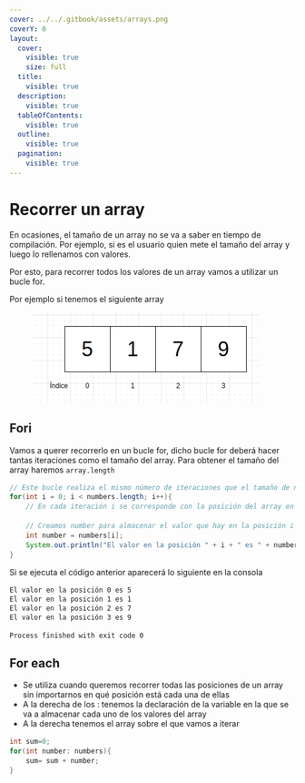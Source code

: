 ```yaml
---
cover: ../../.gitbook/assets/arrays.png
coverY: 0
layout:
  cover:
    visible: true
    size: full
  title:
    visible: true
  description:
    visible: true
  tableOfContents:
    visible: true
  outline:
    visible: true
  pagination:
    visible: true
---
```


# Recorrer un array

En ocasiones, el tamaño de un array no se va a saber en tiempo de compilación. Por ejemplo, si es el usuario quien mete el tamaño del array y luego lo rellenamos con valores.

Por esto, para recorrer todos los valores de un array vamos a utilizar un bucle for.

Por ejemplo si tenemos el siguiente array



<figure><img src="../../.gitbook/assets/image (4).png" alt=""><figcaption></figcaption></figure>



## Fori

Vamos a querer recorrerlo en un bucle for, dicho bucle for deberá hacer tantas iteraciones como el tamaño del array. Para obtener el tamaño del array haremos `array.length`

```java
// Este bucle realiza el mismo número de iteraciones que el tamaño de numbers
for(int i = 0; i < numbers.length; i++){
    // En cada iteración i se corresponde con la posición del array en la que estamos mirando
    
    // Creamos number para almacenar el valor que hay en la posición i del array
    int number = numbers[i];
    System.out.println("El valor en la posición " + i + " es " + number); 
}
```

Si se ejecuta el código anterior aparecerá lo siguiente en la consola

```log
El valor en la posición 0 es 5
El valor en la posición 1 es 1
El valor en la posición 2 es 7
El valor en la posición 3 es 9

Process finished with exit code 0
```

## For each

* Se utiliza cuando queremos recorrer todas las posiciones de un array sin importarnos en qué posición está cada una de ellas
* A la derecha de los : tenemos la declaración de la variable en la que se va a almacenar cada uno de los valores del array
* A la derecha tenemos el array sobre el que vamos a iterar

```java
int sum=0;
for(int number: numbers){
    sum= sum + number;
}
```

